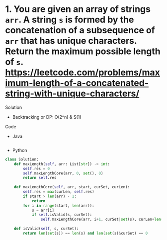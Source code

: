# 1. You are given an array of strings `arr`. A string `s` is formed by the concatenation of a subsequence of `arr` that has unique characters. Return the maximum possible length of `s`. https://leetcode.com/problems/maximum-length-of-a-concatenated-string-with-unique-characters/

Solution

- Backtracking or DP: O(2^n) & S(1)

Code

- Java

```java

```

- Python

```python
class Solution:
    def maxLength(self, arr: List[str]) -> int:
        self.res = 0
        self.maxLengthCore(arr, 0, set(), 0)
        return self.res
    
    def maxLengthCore(self, arr, start, curSet, curLen):
        self.res = max(curLen, self.res)
        if start > len(arr) - 1:
            return
        for i in range(start, len(arr)):
            s = arr[i]
            if self.isValid(s, curSet):
                self.maxLengthCore(arr, i+1, curSet|set(s), curLen+len(s))
                    
    def isValid(self, s, curSet):
        return len(set(s)) == len(s) and len(set(s)&curSet) == 0
```